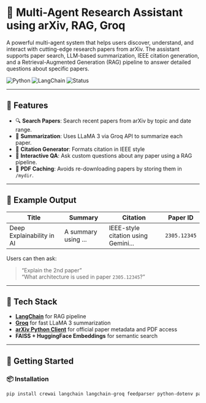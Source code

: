 
# 🧠 Multi-Agent Research Assistant using arXiv, RAG, Groq 

A powerful multi-agent system that helps users discover, understand, and interact with cutting-edge research papers from arXiv. The assistant supports paper search, LLM-based summarization, IEEE citation generation, and a Retrieval-Augmented Generation (RAG) pipeline to answer detailed questions about specific papers.

![Python](https://img.shields.io/badge/Python-3.9%2B-blue)
![LangChain](https://img.shields.io/badge/LangChain-Enabled-yellow)
![Status](https://img.shields.io/badge/Status-Prototype-green)

---

## 📌 Features

- 🔍 **Search Papers**: Search recent papers from arXiv by topic and date range.
- 🧠 **Summarization**: Uses LLaMA 3 via Groq API to summarize each paper.
- 📄 **Citation Generator**: Formats citation in IEEE style 
- 🧾 **Interactive QA**: Ask custom questions about any paper using a RAG pipeline.
- 💾 **PDF Caching**: Avoids re-downloading papers by storing them in `/mydir`.

---

## 📂 Example Output

| Title | Summary | Citation | Paper ID |
|-------|---------|----------|----------|
| Deep Explainability in AI | A summary using ... | IEEE-style citation using Gemini... | `2305.12345` |

Users can then ask:
> “Explain the 2nd paper”  
> “What architecture is used in paper `2305.12345`?”

---

## 🔧 Tech Stack

- **[LangChain](https://www.langchain.com/)** for RAG pipeline
- **[Groq](https://console.groq.com/)** for fast LLaMA 3 summarization
- **[arXiv Python Client](https://github.com/lukasschwab/arxiv.py)** for official paper metadata and PDF access
- **FAISS + HuggingFace Embeddings** for semantic search

---

## 🚀 Getting Started

### 📦 Installation

```bash
pip install crewai langchain langchain-groq feedparser python-dotenv pandas tqdm arxiv pypdf sentence-transformers faiss-cpu
